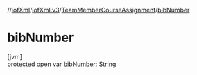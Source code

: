 //[iofXml](../../../index.md)/[iofXml.v3](../index.md)/[TeamMemberCourseAssignment](index.md)/[bibNumber](bib-number.md)

# bibNumber

[jvm]\
protected open var [bibNumber](bib-number.md): [String](https://docs.oracle.com/javase/8/docs/api/java/lang/String.html)

